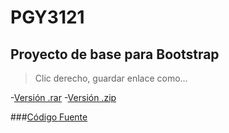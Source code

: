 # PGY3121

## Proyecto de  base para Bootstrap
>Clic derecho, guardar enlace como...

-[Versión .rar](https://github.com/PameGatica/PGY3121/blob/main/005/base.rar)
-[Versión .zip](https://github.com/PameGatica/PGY3121/blob/main/005/base.zip)

###[Código Fuente](https://github.com/PameGatica/PGY3121/tree/main/005/base)